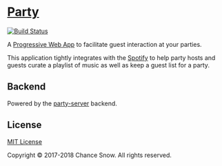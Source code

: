 # [Party](http://chancesnow.me/party)

[![Build Status](https://travis-ci.org/chances/party.svg)](https://travis-ci.org/chances/party)

A [Progressive Web App](https://developers.google.com/web/progressive-web-apps/) to facilitate guest interaction at your parties.

This application tightly integrates with the [Spotify](https://developer.spotify.com/web-api/) to help party hosts and guests curate a playlist of music as well as keep a guest list for a party.

## Backend

Powered by the [party-server](https://github.com/chances/party-server) backend.

## License

[MIT License](http://opensource.org/licenses/MIT)

Copyright &copy; 2017-2018 Chance Snow. All rights reserved.
